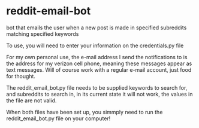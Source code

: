 # reddit-email-bot
bot that emails the user when a new post is made in specified subreddits matching specified keywords

To use, you will need to enter your information on the credentials.py file

For my own personal use, the e-mail address I send the notifications to is the address for my verizon cell phone, meaning these messages appear as text messages.
Will of course work with a regular e-mail account, just food for thought.

The reddit_email_bot.py file needs to be supplied keywords to search for, and subreddits to search in, in its current state it will not work, the values in the file are not valid.


When both files have been set up, you simmply need to run the reddit_email_bot.py file on your computer!
